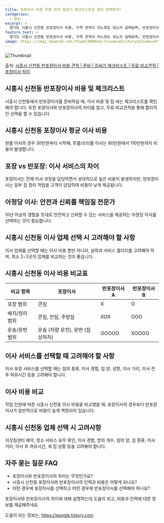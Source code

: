 ```yaml
---
title: 포장이사 비용 무료 견적 짐싸기 체크리스트로 준비 완벽하게!
categories:
  - 일상
excerpt: >
  경기도 시흥시 신천동 반포장이사 비용, 가격 견적이 어느정도 되는지 살펴보며, 반포장이사를 준비함에 있어 짐싸기 준비 체크리스트가 무엇인지 보겠습니다. 마지막으로 포장이사와 차이점을 통해 무료 비교견적으로 어떤 것이 더 합리적인 선택인지 공유 드립니다.시흥시 신천동 포장이사 견적 샘플 보기 👈 클릭시흥시 신천동 포장이사 가격 살펴보기 👈 클릭시흥시 신천동 반포장이사 평균 이사 비용평수시흥시 신천동 평균 이사 비용원룸 이사9평 이하 (1톤)30만원~투룸/쓰리룸 이사16평 ~ 20평 (2.5톤)80만원~쓰리룸 이사21평 (5톤) ~110만원~우리집 무료 이사견적 받기 👈 클릭포장 vs 반포장: 이사 서비스의 차이이사 서비스의 핵심적인 차이점을 비교하면, 포장이사는 전체 이사 과정을 담당하면서 비용이 비..
feature_text: >
  경기도 시흥시 신천동 반포장이사 비용, 가격 견적이 어느정도 되는지 살펴보며, 반포장이사를 준비함에 있어 짐싸기 준비 체크리스트가 무엇인지 보겠습니다. 마지막으로 포장이사와 차이점을 통해 무료 비교견적으로 어떤 것이 더 합리적인 선택인지 공유 드립니다.시흥시 신천동 포장이사 견적 샘플 보기 👈 클릭시흥시 신천동 포장이사 가격 살펴보기 👈 클릭시흥시 신천동 반포장이사 평균 이사 비용평수시흥시 신천동 평균 이사 비용원룸 이사9평 이하 (1톤)30만원~투룸/쓰리룸 이사16평 ~ 20평 (2.5톤)80만원~쓰리룸 이사21평 (5톤) ~110만원~우리집 무료 이사견적 받기 👈 클릭포장 vs 반포장: 이사 서비스의 차이이사 서비스의 핵심적인 차이점을 비교하면, 포장이사는 전체 이사 과정을 담당하면서 비용이 비..
image: https://img1.daumcdn.net/thumb/R800x0/?scode=mtistory2&fname=https%3A%2F%2Fblog.kakaocdn.net%2Fdn%2Fqd5Zb%2FbtsHctF4Ci3%2FH3ckZeTHY7yKkW2Dl3KJT0%2Fimg.webp
---
```


![Thumbnail](https://img1.daumcdn.net/thumb/R800x0/?scode=mtistory2&fname=https%3A%2F%2Fblog.kakaocdn.net%2Fdn%2Fqd5Zb%2FbtsHctF4Ci3%2FH3ckZeTHY7yKkW2Dl3KJT0%2Fimg.webp)

<p>출처: <a href="https://qoogle.tistory.com/9144" rel="dofollow">시흥시 신천동 반포장이사 비용 견적 | 준비 | 짐싸기 체크리스트 | 무료 비교견적 | 포장이사 차이</a> </p>

## 시흥시 신천동 반포장이사 비용 및 체크리스트

시흥시 신천동에서 반포장이사를 준비하실 때, 이사 비용 및 짐 싸는 체크리스트를 확인해야 합니다. 또한 포장이사와 반포장이사의 차이를 알고,
무료 비교견적을 통해 합리적인 선택을 할 수 있습니다.

## 시흥시 신천동 포장이사 평균 이사 비용

원룸 이사의 경우 30만원부터 시작해, 투룸/쓰리룸 이사는 80만원에서 110만원까지 비용이 발생합니다.

## **포장 vs 반포장: 이사 서비스의 차이**

포장이사는 전체 이사 과정을 담당하면서 상대적으로 높은 비용이 발생하지만, 반포장이사는 일부 짐 정리 작업을 고객이 담당하여 비용이 낮게
제공됩니다.

## **아정당 이사: 안전과 신뢰를 책임질 전문가**

10년 이상의 경험을 토대로 안전하고 신뢰할 수 있는 서비스를 제공하는 아정당 이사를 선택하는 것이 중요합니다.

## 시흥시 신천동 이사 업체 선택 시 고려해야 할 사항

이사 업체를 선택할 때는 이사 비용 뿐만 아니라, 실력과 서비스 퀄리티를 고려해야 하며, 최소 2~3곳의 업체를 비교하는 것이 좋습니다.

## **시흥시 신천동 이사 비용 비교표**

**비교 항목** | **포장이사** | **반포장이사 A** | **반포장이사 B**  
---|---|---|---  
포장 범위 | 큰짐 | X | O  
배치/정리 범위 | 큰짐, 잔짐, 주방짐 | XOX | OOO  
운송/운반 범위 | 운송 (차량 운전), 운반 (짐 상하차) | OOOOO | XOOOO  
  
## **이사 서비스를 선택할 때 고려해야 할 사항**

이사 포장 서비스를 선택할 때는 짐의 종류, 이사 경험, 짐 양, 성향, 이사 거리, 이사 전 후 여유시간 등을 고려해야 합니다.

## **이사 비용 비교**

작업 인원에 따른 시흥시 신천동 이사 비용을 비교했을 때, 포장이사의 경우보다 반포장이사가 일반적으로 비용이 높게 책정되어 있습니다.

## **시흥시 신천동 업체 선택 시 고려사항**

이삿짐센터 예약, 청소 서비스 유무 확인, 이사 경험, 방의 개수, 짐의 양, 짐 종류, 이사 거리, 이사 후 여유시간, 새 집 상황 등을
고려해야 합니다.

## **자주 묻는 질문 FAQ**

  * 포장이사와 반포장이사의 차이는 무엇인가요?
  * 시흥시 신천동 포장이사와 반포장이사의 인력과 비용은 어떻게 되나요?
  * 어떤 경우에 포장이사를 선택하고 어떤 경우에 반포장이사를 선택해야 하나요?

포장이사와 반포장이사의 차이에 대해 설명하는데 도움이 되고, 비용과 인력에 대한 정보를 제공해주네요.



 

도움이 되는 정보는, <a href="https://qoogle.tistory.com" rel="dofollow">https://qoogle.tistory.com</a>


